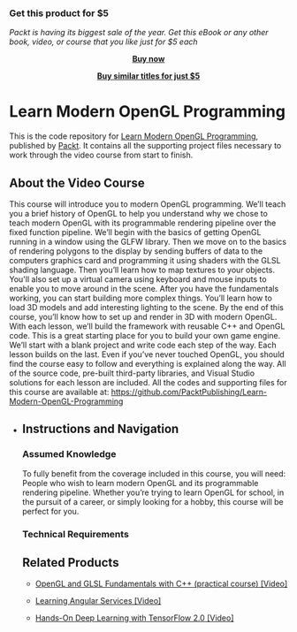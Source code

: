 
### Get this product for $5

<i>Packt is having its biggest sale of the year. Get this eBook or any other book, video, or course that you like just for $5 each</i>


<b><p align='center'>[Buy now](https://packt.link/9781838829780)</p></b>


<b><p align='center'>[Buy similar titles for just $5](https://subscription.packtpub.com/search)</p></b>


# Learn Modern OpenGL Programming
This is the code repository for [Learn Modern OpenGL Programming](https://www.packtpub.com/application-development/hands-deep-learning-tensorflow-20-video?utm_source=github&utm_medium=repository&utm_campaign=9781789951707), published by [Packt](https://www.packtpub.com/?utm_source=github). It contains all the supporting project files necessary to work through the video course from start to finish.
## About the Video Course
This course will introduce you to modern OpenGL programming. We’ll teach you a brief history of OpenGL to help you understand why we chose to teach modern OpenGL with its programmable rendering pipeline over the fixed function pipeline.
We’ll begin with the basics of getting OpenGL running in a window using the GLFW library. Then we move on to the basics of rendering polygons to the display by sending buffers of data to the computers graphics card and programming it using shaders with the GLSL shading language. Then you’ll learn how to map textures to your objects. You'll also set up a virtual camera using keyboard and mouse inputs to enable you to move around in the scene.
After you have the fundamentals working, you can start building more complex things. You’ll learn how to load 3D models and add interesting lighting to the scene. By the end of this course, you’ll know how to set up and render in 3D with modern OpenGL. With each lesson, we’ll build the framework with reusable C++ and OpenGL code. This is a great starting place for you to build your own game engine. 
We’ll start with a blank project and write code each step of the way. Each lesson builds on the last. Even if you’ve never touched OpenGL, you should find the course easy to follow and everything is explained along the way. All of the source code, pre-built third-party libraries, and Visual Studio solutions for each lesson are included.
All the codes and supporting files for this course are available at: https://github.com/PacktPublishing/Learn-Modern-OpenGL-Programming


<DIV class=book-info-will-learn-text>
<UL>
<LI>

## Instructions and Navigation
### Assumed Knowledge
To fully benefit from the coverage included in this course, you will need:<br/>
People who wish to learn modern OpenGL and its programmable rendering pipeline. Whether you’re trying to learn OpenGL for school, in the pursuit of a career, or simply looking for a hobby, this course will be perfect for you.
### Technical Requirements
   

## Related Products
* [OpenGL and GLSL Fundamentals with C++ (practical course) [Video]](https://www.packtpub.com/application-development/hands-deep-learning-tensorflow-20-video?utm_source=github&utm_medium=repository&utm_campaign=9781789951707)

* [Learning Angular Services [Video]](https://www.packtpub.com/application-development/hands-deep-learning-tensorflow-20-video?utm_source=github&utm_medium=repository&utm_campaign=9781789951707)

* [Hands-On Deep Learning with TensorFlow 2.0 [Video]](https://www.packtpub.com/application-development/hands-deep-learning-tensorflow-20-video?utm_source=github&utm_medium=repository&utm_campaign=9781789951707)

